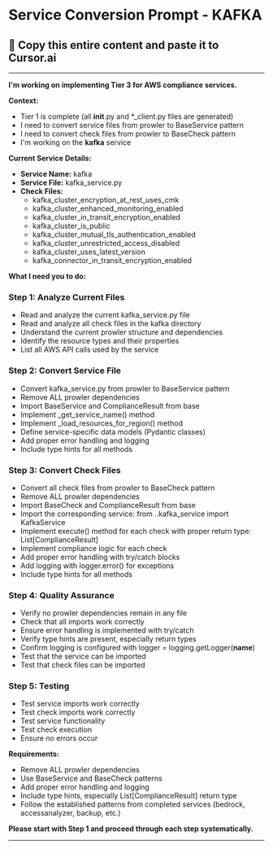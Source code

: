 # Service Conversion Prompt - KAFKA

## 🎯 Copy this entire content and paste it to Cursor.ai

---

**I'm working on implementing Tier 3 for AWS compliance services.**

**Context:**
- Tier 1 is complete (all __init__.py and *_client.py files are generated)
- I need to convert service files from prowler to BaseService pattern
- I need to convert check files from prowler to BaseCheck pattern
- I'm working on the **kafka** service

**Current Service Details:**
- **Service Name:** kafka
- **Service File:** kafka_service.py
- **Check Files:** 
  - kafka_cluster_encryption_at_rest_uses_cmk
  - kafka_cluster_enhanced_monitoring_enabled
  - kafka_cluster_in_transit_encryption_enabled
  - kafka_cluster_is_public
  - kafka_cluster_mutual_tls_authentication_enabled
  - kafka_cluster_unrestricted_access_disabled
  - kafka_cluster_uses_latest_version
  - kafka_connector_in_transit_encryption_enabled

**What I need you to do:**

### Step 1: Analyze Current Files
- Read and analyze the current kafka_service.py file
- Read and analyze all check files in the kafka directory
- Understand the current prowler structure and dependencies
- Identify the resource types and their properties
- List all AWS API calls used by the service

### Step 2: Convert Service File
- Convert kafka_service.py from prowler to BaseService pattern
- Remove ALL prowler dependencies
- Import BaseService and ComplianceResult from base
- Implement _get_service_name() method
- Implement _load_resources_for_region() method
- Define service-specific data models (Pydantic classes)
- Add proper error handling and logging
- Include type hints for all methods

### Step 3: Convert Check Files
- Convert all check files from prowler to BaseCheck pattern
- Remove ALL prowler dependencies
- Import BaseCheck and ComplianceResult from base
- Import the corresponding service: from ..kafka_service import KafkaService
- Implement execute() method for each check with proper return type: List[ComplianceResult]
- Implement compliance logic for each check
- Add proper error handling with try/catch blocks
- Add logging with logger.error() for exceptions
- Include type hints for all methods

### Step 4: Quality Assurance
- Verify no prowler dependencies remain in any file
- Check that all imports work correctly
- Ensure error handling is implemented with try/catch
- Verify type hints are present, especially return types
- Confirm logging is configured with logger = logging.getLogger(__name__)
- Test that the service can be imported
- Test that check files can be imported

### Step 5: Testing
- Test service imports work correctly
- Test check imports work correctly
- Test service functionality
- Test check execution
- Ensure no errors occur

**Requirements:**
- Remove ALL prowler dependencies
- Use BaseService and BaseCheck patterns
- Add proper error handling and logging
- Include type hints, especially List[ComplianceResult] return type
- Follow the established patterns from completed services (bedrock, accessanalyzer, backup, etc.)

**Please start with Step 1 and proceed through each step systematically.**

---
